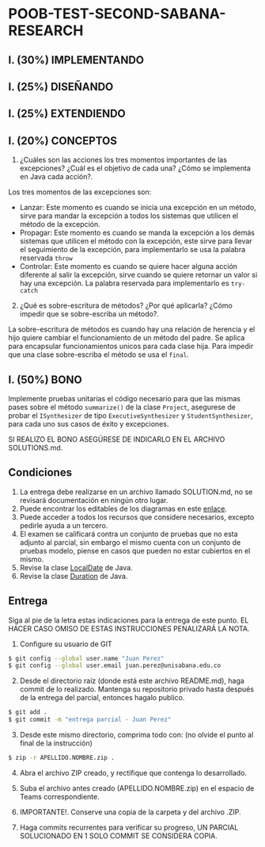 # POOB-TEST-SECOND-SABANA-RESEARCH


## I. (30%) IMPLEMENTANDO


## I. (25%) DISEÑANDO


## I. (25%) EXTENDIENDO


## I. (20%) CONCEPTOS

1. ¿Cuáles son las acciones los tres momentos importantes de las excepciones? ¿Cuál es el objetivo de cada una? 
¿Cómo se implementa en Java cada acción?.
   
Los tres momentos de las excepciones son: 
* Lanzar: Este momento es cuando se inicia una excepción en un método, sirve para mandar la excepción a todos los 
  sistemas que utilicen el método de la excepción.
* Propagar: Este momento es cuando se manda la excepción a los demás sistemas que utilicen el método con la excepción,
  este sirve para llevar el seguimiento de la excepción, para implementarlo se usa la palabra reservada `throw`
* Controlar: Este momento es cuando se quiere hacer alguna acción diferente al salir la excepción, sirve cuando 
se quiere retornar un valor si hay una excepción. La palabra reservada para implementarlo es `try-catch`
2. ¿Qué es sobre-escritura de métodos? ¿Por qué aplicarla? ¿Cómo impedir que se sobre-escriba un método?.

La sobre-escritura de métodos es cuando hay una relación de herencia y el hijo quiere cambiar el funcionamiento de un
método del padre. Se aplica para encapsular funcionamientos unicos para cada clase hija. Para impedir que una clase
sobre-escriba el método se usa el `final`.

## I. (50%) BONO

Implemente pruebas unitarias el código necesario para que las mismas pases sobre el método `summarize()` de la clase
`Project`, asegurese de probar el `ISynthesizer` de tipo `ExecutiveSynthesizer` y `StudentSynthesizer`, para cada uno 
sus casos de éxito y excepciones.

SI REALIZO EL BONO ASEGÚRESE DE INDICARLO EN EL ARCHIVO SOLUTIONS.md.

## Condiciones

1. La entrega debe realizarse en un archivo llamado SOLUTION.md, no se revisará documentación en ningún otro lugar.
2. Puede encontrar los editables de los diagramas en este [enlace](https://unisabanaedu-my.sharepoint.com/:u:/g/personal/diegopt_unisabana_edu_co/ESYDrd-h2lFDjnEWv7D6qmIBMd89yuTTzS1Q7P4d68IUjQ?e=g9OcpW).
3. Puede acceder a todos los recursos que considere necesarios, excepto pedirle ayuda a un tercero.
4. El examen se calificará contra un conjunto de pruebas que no esta adjunto al parcial, sin embargo el mismo cuenta con un conjunto de pruebas modelo, piense en casos que pueden no estar cubiertos en el mismo.
5. Revise la clase [LocalDate](https://docs.oracle.com/javase/8/docs/api/java/time/LocalDate.html) de Java.
5. Revise la clase [Duration](https://docs.oracle.com/javase/8/docs/api/java/time/Duration.html) de Java.

## Entrega

Siga al pie de la letra estas indicaciones para la entrega de este punto. EL HACER CASO OMISO DE ESTAS INSTRUCCIONES 
PENALIZARÁ LA NOTA.

1. Configure su usuario de GIT

```bash
$ git config --global user.name "Juan Perez"
$ git config --global user.email juan.perez@unisabana.edu.co
```

2. Desde el directorio raíz (donde está este archivo README.md), haga commit de lo realizado. Mantenga su repositorio 
privado hasta después de la entrega del parcial, entonces hagalo publico.

```bash
$ git add .
$ git commit -m "entrega parcial - Juan Perez"
```

3. Desde este mismo directorio, comprima todo con: (no olvide el punto al final de la instrucción)

```bash
$ zip -r APELLIDO.NOMBRE.zip .
```

4. Abra el archivo ZIP creado, y rectifique que contenga lo desarrollado.

5. Suba el archivo antes creado (APELLIDO.NOMBRE.zip) en el espacio de Teams correspondiente.

6. IMPORTANTE!. Conserve una copia de la carpeta y del archivo .ZIP.

7. Haga commits recurrentes para verificar su progreso, UN PARCIAL SOLUCIONADO EN 1 SOLO COMMIT SE CONSIDERA COPIA.
 
